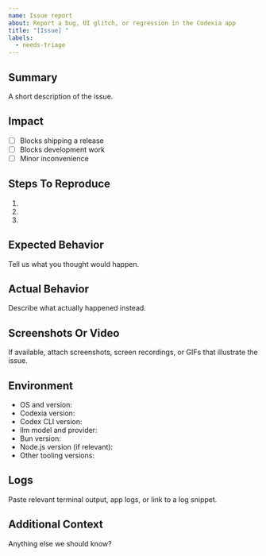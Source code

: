 ```yaml
---
name: Issue report
about: Report a bug, UI glitch, or regression in the Codexia app
title: "[Issue] "
labels:
  - needs-triage
---
```


## Summary
A short description of the issue.

## Impact
- [ ] Blocks shipping a release
- [ ] Blocks development work
- [ ] Minor inconvenience

## Steps To Reproduce
1. 
2. 
3. 

## Expected Behavior
Tell us what you thought would happen.

## Actual Behavior
Describe what actually happened instead.

## Screenshots Or Video
If available, attach screenshots, screen recordings, or GIFs that illustrate the issue.

## Environment
- OS and version:
- Codexia version:
- Codex CLI version:
- llm model and provider: 
- Bun version:
- Node.js version (if relevant):
- Other tooling versions:

## Logs
Paste relevant terminal output, app logs, or link to a log snippet.

## Additional Context
Anything else we should know?
